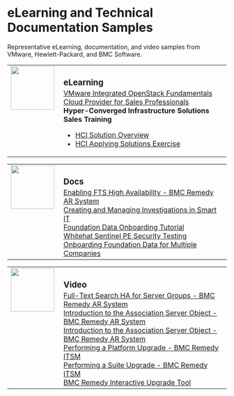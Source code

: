 <style>

table, td, th {
    border: 0px;
}

table {
    border-collapse: collapse;
    width: 100%;
}

td {
    height: 100px;
    vertical-align: top;
}

h3 {
	margin-bottom: 3px;
	}

</style>

# eLearning and Technical Documentation Samples

Representative eLearning, documentation, and video samples from VMware, Hewlett-Packard, and BMC Software.

<table>
<tr>
<td style="width:105px">
<img src="https://jamespwagner.github.io/images/lightbulb2.png" height="100" width="100">
</td>
<td><h3>eLearning</h3>
<a href="https://jamespwagner.github.io/OpenStack/story_html5.html" target="_blank">VMware Integrated OpenStack Fundamentals</a><br> 
<a href="https://jamespwagner.github.io/Cloud_Provider/story_html5.html" target="_blank">Cloud Provider for Sales Professionals</a><br> 
<b>Hyper-Converged Infrastructure Solutions Sales Training</b>
<ul>
<li><a href="https://jamespwagner.github.io/HCI_Solution_Overview/story_html5.html" target="_blank">HCI Solution Overview</a></li>
<li><a href="https://jamespwagner.github.io/HCI_Applying_Exercise/story_html5.html" target="_blank">HCI Applying Solutions Exercise</a></li>
</ul>
</td>
</tr>
</table>

<table>
<tr>
<td style="width:105px">
<img src="https://jamespwagner.github.io/images/book.png" height="100" width="100">
</td>
<td><h3>Docs</h3>
<a href="https://docs.bmc.com/docs/display/public/ars9000/Enabling+FTS+high+availability" target="_blank">Enabling FTS High Availability - BMC Remedy AR System</a><br> 
<a href="https://docs.bmc.com/docs/display/smartIT13/Creating+and+managing+problem+investigations+in+Smart+IT" target="_blank">Creating and Managing Investigations in Smart IT</a><br> 
<a href="https://docs.bmc.com/docs/display/itsm90/Foundation+data+onboarding+videos+and+tutorial" target="_blank">Foundation Data Onboarding Tutorial</a><br> 
<a href="https://docs.bmc.com/docs/display/public/ars9000/WhiteHat+Sentinel+PE+security+penetration+testing" target="_blank">Whitehat Sentinel PE Security Testing</a><br> 
<a href="https://docs.bmc.com/docs/display/itsm81/Loading+Foundation+data+for+multiple+companies" target="_blank">Onboarding Foundation Data for Multiple Companies</a>
</td>
</tr>
</table>

<table>
<tr>
<td style="width:105px">
<img src="https://jamespwagner.github.io/images/video.png" height="100" width="100">
</td>
<td><h3>Video</h3>
<a href="https://www.youtube.com/watch?v=NyUR9BUv1Bs" target="_blank">Full-Text Search HA for Server Groups - BMC Remedy AR System</a><br>
<a href="https://www.youtube.com/watch?v=E4v0X2SimKY" target="_blank">Introduction to the Association Server Object - BMC Remedy AR System</a><br>
<a href="https://www.youtube.com/watch?v=E4v0X2SimKY" target="_blank">Introduction to the Association Server Object - BMC Remedy AR System</a><br>
<a href="https://www.youtube.com/watch?v=aMCSqEA4FcQ" target="_blank">Performing a Platform Upgrade - BMC Remedy ITSM</a><br>
<a href="https://www.youtube.com/watch?v=IoUbUiaDmqU" target="_blank">Performing a Suite Upgrade - BMC Remedy ITSM</a><br>
<a href="https://www.youtube.com/watch?v=-3D74z-wlQY" target="_blank">BMC Remedy Interactive Upgrade Tool</a><br>
</td>
</tr>
</table>
